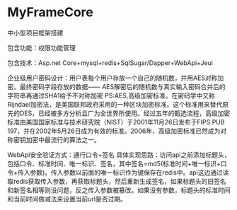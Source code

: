 # MyFrameCore
中小型项目框架搭建 

包含功能：权限功能管理

包含技术：Asp.net Core+mysql+redis+SqlSugar/Dapper+WebApi+Jeui

企业级用户密码设计：用户表每个用户存放一个自己的随机数，并用AES对称加密。最终密码字段存放的数据—— AES解密后的随机数与真实输入密码合并后的字符串再通过SHA1给予不对称加密
PS:AES,高级加密标准。在密码学中又称Rijndael加密法，是美国联邦政府采用的一种区块加密标准。这个标准用来替代原先的DES，已经被多方分析且广为全世界所使用。经过五年的甄选流程，高级加密标准由美国国家标准与技术研究院（NIST）于2001年11月26日发布于FIPS PUB 197，并在2002年5月26日成为有效的标准。2006年，高级加密标准已然成为对称密钥加密中最流行的算法之一。

WebApi安全验证方式：通行口令+签名
具体实现思路：访问api之前添加标题头，包括口令、标准时间、唯一标识、签名，其中签名=md5(标准时间+唯一标识+口令+传入参数)。传入参数以前面的唯一标识作为键保存在redis中。api这边通过读取redis获取传入参数，再获取标题头，然后重新生成签名，如果标题头的旧签名和新签名相等则没问题，反之传入参数被篡改。如果没有参数，标题头的标准时间和当前时间做减法来设置当前url是否过期。
